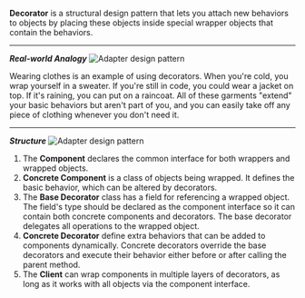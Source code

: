 **Decorator** is a structural design pattern that lets you attach new behaviors to objects by placing these objects inside special wrapper objects that contain the behaviors.

***
***Real-world Analogy***
![Adapter design pattern](https://refactoring.guru/images/patterns/content/decorator/decorator-comic-1.png "Adapter dp")

Wearing clothes is an example of using decorators. When you're cold, you wrap yourself in a sweater. If you're still in code, you could wear a jacket on top. If it's raining, you can put on a raincoat. All of these garments "extend" your basic behaviors but aren't part of you, and you can easily take off any piece of clothing whenever you don't need it.

***
***Structure***
![Adapter design pattern](https://refactoring.guru/images/patterns/diagrams/decorator/structure.png "Adapter dp")

1. The **Component** declares the common interface for both wrappers and wrapped objects.
2. **Concrete Component** is a class of objects being wrapped. It defines the basic behavior, which can be altered by decorators.
3. The **Base Decorator** class has a field for referencing a wrapped object. The field's type should be declared as the component interface so it can contain both concrete components and decorators. The base decorator delegates all operations to the wrapped object.
4. **Concrete Decorator** define extra behaviors that can be added to components dynamically. Concrete decorators override the base decorators and execute their behavior either before or after calling the parent method.
5. The **Client** can wrap components in multiple layers of decorators, as long as it works with all objects via the component interface.
